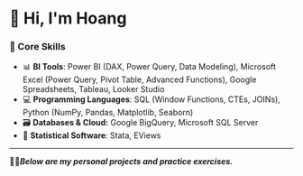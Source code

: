 # 👋 Hi, I'm Hoang




### 💼 Core Skills

- 📊 **BI Tools**: Power BI (DAX, Power Query, Data Modeling), Microsoft Excel (Power Query, Pivot Table, Advanced Functions), Google Spreadsheets, Tableau, Looker Studio   
- 💻 **Programming Languages**: SQL (Window Functions, CTEs, JOINs), Python (NumPy, Pandas, Matplotlib, Seaborn)  
- 🗃️ **Databases & Cloud:** Google BigQuery, Microsoft SQL Server
- 📐 **Statistical Software**: Stata, EViews

---
📍💡***Below are my personal projects and practice exercises.***
